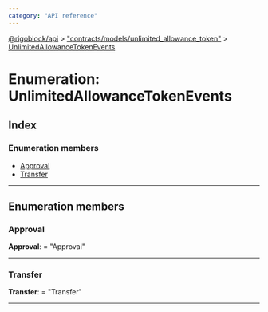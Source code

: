 ```yaml
---
category: "API reference"
---
```



[@rigoblock/api](../1.quick_start.md) > ["contracts/models/unlimited_allowance_token"](../modules/_contracts_models_unlimited_allowance_token_.md) > [UnlimitedAllowanceTokenEvents](../enums/_contracts_models_unlimited_allowance_token_.unlimitedallowancetokenevents.md)

# Enumeration: UnlimitedAllowanceTokenEvents

## Index

### Enumeration members

* [Approval](_contracts_models_unlimited_allowance_token_.unlimitedallowancetokenevents.md#approval)
* [Transfer](_contracts_models_unlimited_allowance_token_.unlimitedallowancetokenevents.md#transfer)

---

## Enumeration members

<a id="approval"></a>

###  Approval

**Approval**:  = "Approval"

___
<a id="transfer"></a>

###  Transfer

**Transfer**:  = "Transfer"

___

